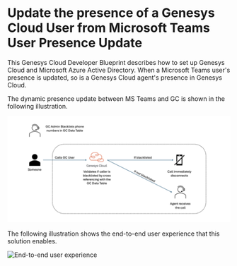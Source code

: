# Update the presence of a Genesys Cloud User from Microsoft Teams User Presence Update

This Genesys Cloud Developer Blueprint describes how to set up Genesys Cloud and Microsoft Azure Active Directory. When a Microsoft Teams user's presence is updated, so is a Genesys Cloud agent's presence in Genesys Cloud.

The dynamic presence update between MS Teams and GC is shown in the following illustration.

![Update the presence of a GC User from MS Teams User](blueprint/images/ani-blacklist-workflow.png "Update the presence of a GC User from MS Teams User")

The following illustration shows the end-to-end user experience that this solution enables.

![End-to-end user experience](blueprint/images/ani-blacklist-demo.gif "End-to-end user experience")
